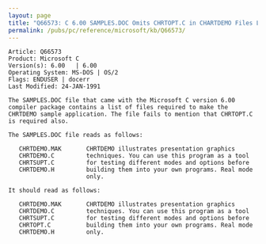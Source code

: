 ```yaml
---
layout: page
title: "Q66573: C 6.00 SAMPLES.DOC Omits CHRTOPT.C in CHARTDEMO Files List"
permalink: /pubs/pc/reference/microsoft/kb/Q66573/
---
```


	Article: Q66573
	Product: Microsoft C
	Version(s): 6.00   | 6.00
	Operating System: MS-DOS | OS/2
	Flags: ENDUSER | docerr
	Last Modified: 24-JAN-1991
	
	The SAMPLES.DOC file that came with the Microsoft C version 6.00
	compiler package contains a list of files required to make the
	CHRTDEMO sample application. The file fails to mention that CHRTOPT.C
	is required also.
	
	The SAMPLES.DOC file reads as follows:
	
	   CHRTDEMO.MAK       CHRTDEMO illustrates presentation graphics
	   CHRTDEMO.C         techniques. You can use this program as a tool
	   CHRTSUPT.C         for testing different modes and options before
	   CHRTDEMO.H         building them into your own programs. Real mode
	                      only.
	
	It should read as follows:
	
	   CHRTDEMO.MAK       CHRTDEMO illustrates presentation graphics
	   CHRTDEMO.C         techniques. You can use this program as a tool
	   CHRTSUPT.C         for testing different modes and options before
	   CHRTOPT.C          building them into your own programs. Real mode
	   CHRTDEMO.H         only.
